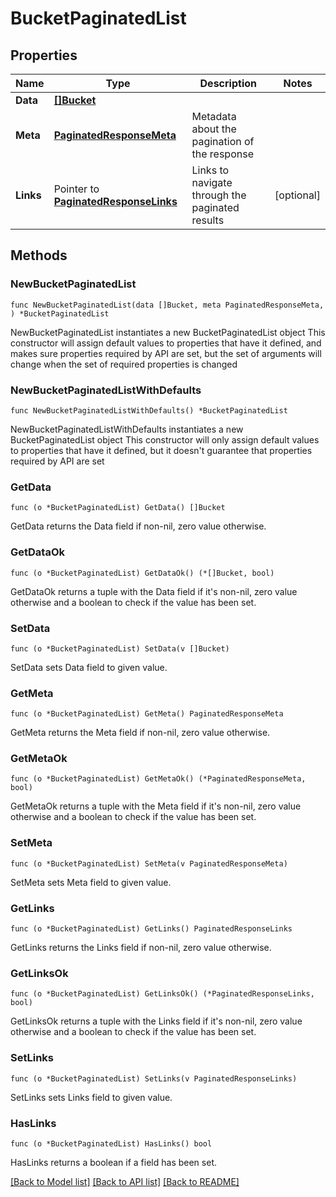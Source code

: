 # BucketPaginatedList

## Properties

Name | Type | Description | Notes
------------ | ------------- | ------------- | -------------
**Data** | [**[]Bucket**](Bucket.md) |  | 
**Meta** | [**PaginatedResponseMeta**](PaginatedResponseMeta.md) | Metadata about the pagination of the response | 
**Links** | Pointer to [**PaginatedResponseLinks**](PaginatedResponseLinks.md) | Links to navigate through the paginated results | [optional] 

## Methods

### NewBucketPaginatedList

`func NewBucketPaginatedList(data []Bucket, meta PaginatedResponseMeta, ) *BucketPaginatedList`

NewBucketPaginatedList instantiates a new BucketPaginatedList object
This constructor will assign default values to properties that have it defined,
and makes sure properties required by API are set, but the set of arguments
will change when the set of required properties is changed

### NewBucketPaginatedListWithDefaults

`func NewBucketPaginatedListWithDefaults() *BucketPaginatedList`

NewBucketPaginatedListWithDefaults instantiates a new BucketPaginatedList object
This constructor will only assign default values to properties that have it defined,
but it doesn't guarantee that properties required by API are set

### GetData

`func (o *BucketPaginatedList) GetData() []Bucket`

GetData returns the Data field if non-nil, zero value otherwise.

### GetDataOk

`func (o *BucketPaginatedList) GetDataOk() (*[]Bucket, bool)`

GetDataOk returns a tuple with the Data field if it's non-nil, zero value otherwise
and a boolean to check if the value has been set.

### SetData

`func (o *BucketPaginatedList) SetData(v []Bucket)`

SetData sets Data field to given value.


### GetMeta

`func (o *BucketPaginatedList) GetMeta() PaginatedResponseMeta`

GetMeta returns the Meta field if non-nil, zero value otherwise.

### GetMetaOk

`func (o *BucketPaginatedList) GetMetaOk() (*PaginatedResponseMeta, bool)`

GetMetaOk returns a tuple with the Meta field if it's non-nil, zero value otherwise
and a boolean to check if the value has been set.

### SetMeta

`func (o *BucketPaginatedList) SetMeta(v PaginatedResponseMeta)`

SetMeta sets Meta field to given value.


### GetLinks

`func (o *BucketPaginatedList) GetLinks() PaginatedResponseLinks`

GetLinks returns the Links field if non-nil, zero value otherwise.

### GetLinksOk

`func (o *BucketPaginatedList) GetLinksOk() (*PaginatedResponseLinks, bool)`

GetLinksOk returns a tuple with the Links field if it's non-nil, zero value otherwise
and a boolean to check if the value has been set.

### SetLinks

`func (o *BucketPaginatedList) SetLinks(v PaginatedResponseLinks)`

SetLinks sets Links field to given value.

### HasLinks

`func (o *BucketPaginatedList) HasLinks() bool`

HasLinks returns a boolean if a field has been set.


[[Back to Model list]](../README.md#documentation-for-models) [[Back to API list]](../README.md#documentation-for-api-endpoints) [[Back to README]](../README.md)


